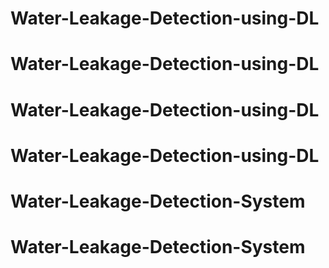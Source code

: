 # Water-Leakage-Detection-using-DL
# Water-Leakage-Detection-using-DL
# Water-Leakage-Detection-using-DL
# Water-Leakage-Detection-using-DL
# Water-Leakage-Detection-System
# Water-Leakage-Detection-System

